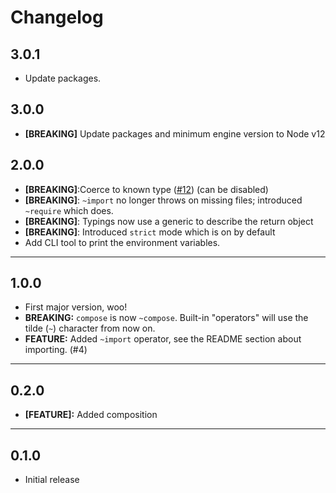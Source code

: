 # Changelog

## 3.0.1

* Update packages.

## 3.0.0

* **[BREAKING]** Update packages and minimum engine version to Node v12

## 2.0.0

* **[BREAKING]**:Coerce to known type ([#12](https://github.com/jeffijoe/yenv/issues/12)) (can be disabled)
* **[BREAKING]**: `~import` no longer throws on missing files; introduced `~require` which does.
* **[BREAKING]**: Typings now use a generic to describe the return object
* **[BREAKING]**: Introduced `strict` mode which is on by default
* Add CLI tool to print the environment variables.

---

## 1.0.0

* First major version, woo!
* **BREAKING:** `compose` is now `~compose`. Built-in "operators" will use the tilde (`~`) character from now on.
* **FEATURE:** Added `~import` operator, see the README section about importing. (#4)

---

## 0.2.0

* **[FEATURE]:** Added composition

---

## 0.1.0

* Initial release
